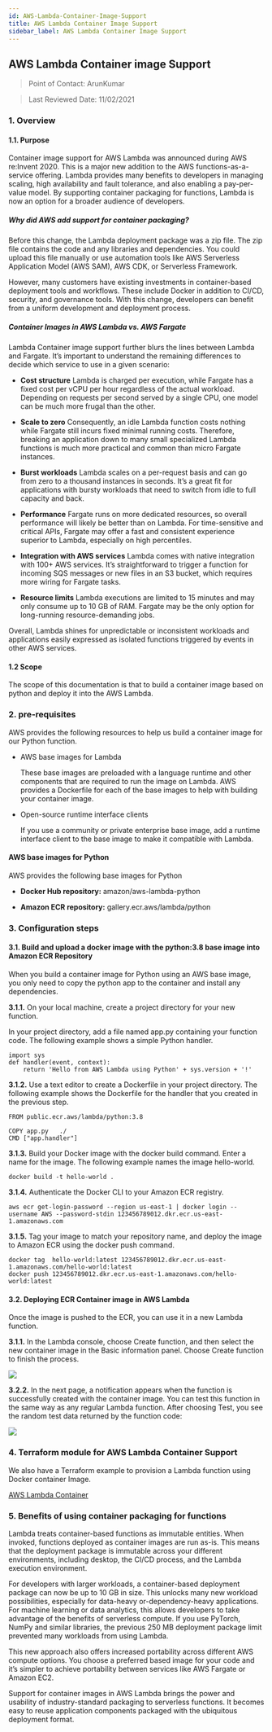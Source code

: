 ```yaml
---
id: AWS-Lambda-Container-Image-Support
title: AWS Lambda Container Image Support
sidebar_label: AWS Lambda Container Image Support
---
```

## AWS Lambda Container image Support 

> Point of Contact: ArunKumar

> Last Reviewed Date: 11/02/2021

### 1. Overview
#### 1.1. Purpose 

   Container image support for AWS Lambda was announced during AWS re:Invent 2020. This is a major new addition to the AWS functions-as-a-service offering. Lambda provides many benefits to developers in managing scaling, high availability and fault tolerance, and also enabling a pay-per-value model. By supporting container packaging for functions, Lambda is now an option for a broader audience of developers. 

##### Why did AWS add support for container packaging?

   Before this change, the Lambda deployment package was a zip file. The zip file contains the code and any libraries and dependencies. You could upload this file manually or use automation tools like AWS Serverless Application Model (AWS SAM), AWS CDK, or Serverless Framework. 

However, many customers have existing investments in container-based deployment tools and workflows. These include Docker in addition to CI/CD, security, and governance tools. With this change, developers can benefit from a uniform development and deployment process.

##### Container Images in AWS Lambda vs. AWS Fargate

Lambda Container image support further blurs the lines between Lambda and Fargate. It’s important to understand the remaining differences to decide which service to use in a given scenario:

* **Cost structure** Lambda is charged per execution, while Fargate has a fixed cost per vCPU per hour regardless of the actual workload. Depending on requests per second served by a single CPU, one model can be much more frugal than the other.

* **Scale to zero** Consequently, an idle Lambda function costs nothing while Fargate still incurs fixed minimal running costs. Therefore, breaking an application down to many small specialized Lambda functions is much more practical and common than micro Fargate instances.

* **Burst workloads** Lambda scales on a per-request basis and can go from zero to a thousand instances in seconds. It’s a great fit for applications with bursty workloads that need to switch from idle to full capacity and back.

* **Performance** Fargate runs on more dedicated resources, so overall performance will likely be better than on Lambda. For time-sensitive and critical APIs, Fargate may offer a fast and consistent experience superior to Lambda, especially on high percentiles.

* **Integration with AWS services** Lambda comes with native integration with 100+ AWS services. It’s straightforward to trigger a function for incoming SQS messages or new files in an S3 bucket, which requires more wiring for Fargate tasks.

* **Resource limits** Lambda executions are limited to 15 minutes and may only consume up to 10 GB of RAM. Fargate may be the only option for long-running resource-demanding jobs.

Overall, Lambda shines for unpredictable or inconsistent workloads and applications easily expressed as isolated functions triggered by events in other AWS services.

#### 1.2 Scope

The scope of this documentation is that to build a container image based on python and deploy it into the AWS Lambda.

### 2. pre-requisites

AWS provides the following resources to help us build a container image for our Python function.

* AWS base images for Lambda

  These base images are preloaded with a language runtime and other components that are required to run the image on Lambda. AWS provides a Dockerfile for each of the base images to help with building your container image.

* Open-source runtime interface clients
 
  If you use a community or private enterprise base image, add a runtime interface client to the base image to make it compatible with Lambda.

#### AWS base images for Python

AWS provides the following base images for Python

* **Docker Hub repository:** amazon/aws-lambda-python

* **Amazon ECR repository:** gallery.ecr.aws/lambda/python

### 3. Configuration steps
#### 3.1. Build and upload a docker image with the python:3.8 base image into Amazon ECR Repository

When you build a container image for Python using an AWS base image, you only need to copy the python app to the container and install any dependencies.

**3.1.1.** On your local machine, create a project directory for your new function.

In your project directory, add a file named app.py containing your function code. The following example shows a simple Python handler.

```
import sys
def handler(event, context):
    return 'Hello from AWS Lambda using Python' + sys.version + '!'
```
**3.1.2.** Use a text editor to create a Dockerfile in your project directory. The following example shows the Dockerfile for the handler that you created in the previous step.

```
FROM public.ecr.aws/lambda/python:3.8

COPY app.py   ./
CMD ["app.handler"]
```

**3.1.3.** Build your Docker image with the docker build command. Enter a name for the image. The following example names the image hello-world.
```
docker build -t hello-world .   
```

**3.1.4.** Authenticate the Docker CLI to your Amazon ECR registry.
```
aws ecr get-login-password --region us-east-1 | docker login --username AWS --password-stdin 123456789012.dkr.ecr.us-east-1.amazonaws.com   
```
**3.1.5.** Tag your image to match your repository name, and deploy the image to Amazon ECR using the docker push command.
```
docker tag  hello-world:latest 123456789012.dkr.ecr.us-east-1.amazonaws.com/hello-world:latest
docker push 123456789012.dkr.ecr.us-east-1.amazonaws.com/hello-world:latest        
```

#### 3.2. Deploying ECR Container image in AWS Lambda

Once the image is pushed to the ECR, you can use it in a new Lambda function. 

**3.1.1.** In the Lambda console, choose Create function, and then select the new container image in the Basic information panel. Choose Create function to finish the process.

![](https://github.optum.com/raw/oaccoe/CCOE-Site/master/static/img/Lambda_Container_Creation.png)

**3.2.2.** In the next page, a notification appears when the function is successfully created with the container image. You can test this function in the same way as any regular Lambda function. After choosing Test, you see the random test data returned by the function code:

![](https://github.optum.com/raw/oaccoe/CCOE-Site/master/static/img/Lambda_Container_Invocation.png)

### 4. Terraform module for AWS Lambda Container Support

We also have a Terraform example to provision a Lambda function using Docker container Image.

[AWS Lambda Container](https://github.optum.com/oaccoe/aws_lambda_example/tree/master/examples/lambda-container)


### 5. Benefits of using container packaging for functions

   Lambda treats container-based functions as immutable entities. When invoked, functions deployed as container images are run as-is. This means that the deployment package is immutable across your different environments, including desktop, the CI/CD process, and the Lambda execution environment.

   For developers with larger workloads, a container-based deployment package can now be up to 10 GB in size. This unlocks many new workload possibilities, especially for data-heavy or-dependency-heavy applications. For machine learning or data analytics, this allows developers to take advantage of the benefits of serverless compute. If you use PyTorch, NumPy and similar libraries, the previous 250 MB deployment package limit prevented many workloads from using Lambda.

   This new approach also offers increased portability across different AWS compute options. You choose a preferred based image for your code and it’s simpler to achieve portability between services like AWS Fargate or Amazon EC2.

   Support for container images in AWS Lambda brings the power and usability of industry-standard packaging to serverless functions. It becomes easy to reuse application components packaged with the ubiquitous deployment format.


